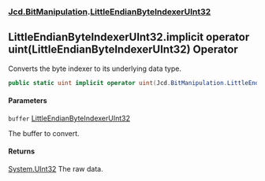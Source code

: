 ### [Jcd.BitManipulation](Jcd.BitManipulation.md 'Jcd.BitManipulation').[LittleEndianByteIndexerUInt32](Jcd.BitManipulation.LittleEndianByteIndexerUInt32.md 'Jcd.BitManipulation.LittleEndianByteIndexerUInt32')

## LittleEndianByteIndexerUInt32.implicit operator uint(LittleEndianByteIndexerUInt32) Operator

Converts the byte indexer to its underlying data type.

```csharp
public static uint implicit operator uint(Jcd.BitManipulation.LittleEndianByteIndexerUInt32 buffer);
```

#### Parameters

<a name='Jcd.BitManipulation.LittleEndianByteIndexerUInt32.op_Implicituint(Jcd.BitManipulation.LittleEndianByteIndexerUInt32).buffer'></a>

`buffer` [LittleEndianByteIndexerUInt32](Jcd.BitManipulation.LittleEndianByteIndexerUInt32.md 'Jcd.BitManipulation.LittleEndianByteIndexerUInt32')

The buffer to convert.

#### Returns

[System.UInt32](https://docs.microsoft.com/en-us/dotnet/api/System.UInt32 'System.UInt32')
The raw data.